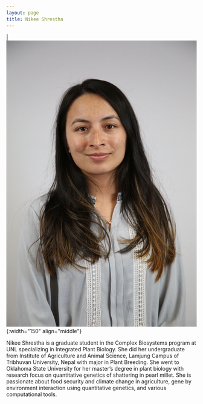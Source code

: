 ```yaml
---
layout: page
title: Nikee Shrestha 
---
```


|![Nikee Headshot](/images/People_Images/NikeeS.jpg){:width="150" align="middle"}

Nikee Shrestha is a graduate student in the Complex Biosystems program at UNL specializing in Integrated Plant Biology. She did her undergraduate from Institute of Agriculture and Animal Science, Lamjung Campus of Tribhuvan University, Nepal with major in Plant Breeding. She went to Oklahoma State University for her master’s degree in plant biology with research focus on quantitative genetics of shattering in pearl millet. She is passionate about food security and climate change in agriculture, gene by environment interaction using quantitative genetics, and various computational tools.
